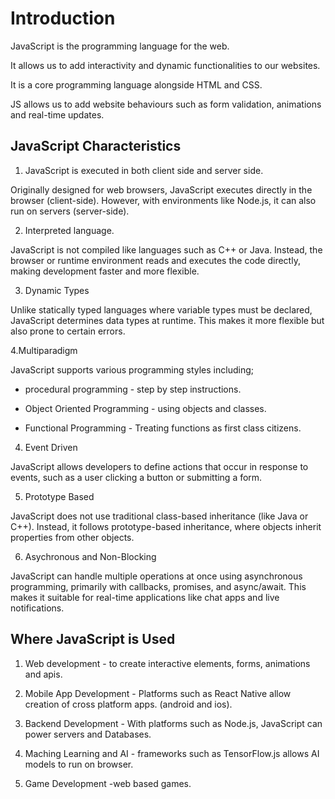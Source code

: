 # Introduction

JavaScript is the programming language for the web.

It allows us to add interactivity and dynamic functionalities to our websites.

It is a core programming language alongside HTML and CSS.

JS allows us to add website behaviours such as form validation, animations and real-time updates.

## JavaScript Characteristics

1. JavaScript is executed in both client side and server side.

Originally designed for web browsers, JavaScript executes directly in the browser (client-side). However, with environments like Node.js, it can also run on servers (server-side).

2. Interpreted language.

JavaScript is not compiled like languages such as C++ or Java. Instead, the browser or runtime environment reads and executes the code directly, making development faster and more flexible.

3. Dynamic Types

Unlike statically typed languages where variable types must be declared, JavaScript determines data types at runtime. This makes it more flexible but also prone to certain errors.

4.Multiparadigm

JavaScript supports various programming styles including;

- procedural programming - step by step instructions.

- Object Oriented Programming - using objects and classes.

- Functional Programming - Treating functions as first class citizens.

4. Event Driven

JavaScript allows developers to define actions that occur in response to events, such as a user clicking a button or submitting a form.

5. Prototype Based

JavaScript does not use traditional class-based inheritance (like Java or C++). Instead, it follows prototype-based inheritance, where objects inherit properties from other objects.

6. Asychronous and Non-Blocking

JavaScript can handle multiple operations at once using asynchronous programming, primarily with callbacks, promises, and async/await. This makes it suitable for real-time applications like chat apps and live notifications.

## Where JavaScript is Used

1. Web development - to create interactive elements, forms, animations and apis.

2. Mobile App Development - Platforms such as React Native allow creation of cross platform apps. (android and ios).

3. Backend Development - With platforms such as Node.js, JavaScript can power servers and Databases.

4. Maching Learning and AI - frameworks such as TensorFlow.js allows AI models to run on browser.

5. Game Development -web based games.
